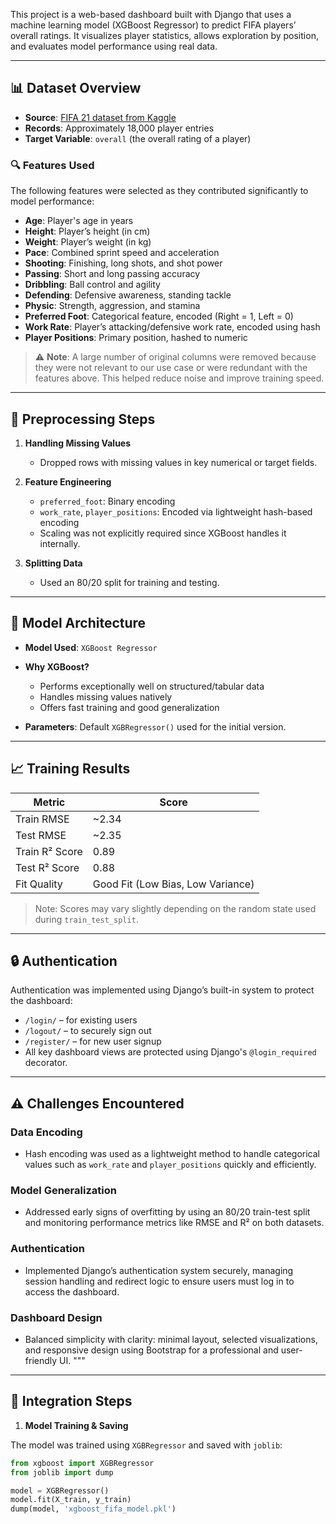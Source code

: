 This project is a web-based dashboard built with Django that uses a machine learning model (XGBoost Regressor) to predict FIFA players’ overall ratings. It visualizes player statistics, allows exploration by position, and evaluates model performance using real data.

---

## 📊 Dataset Overview

- **Source**: [FIFA 21 dataset from Kaggle](https://www.kaggle.com/stefanoleone992/fifa-21-complete-player-dataset)  
- **Records**: Approximately 18,000 player entries  
- **Target Variable**: `overall` (the overall rating of a player)

### 🔍 Features Used

The following features were selected as they contributed significantly to model performance:

- **Age**: Player's age in years  
- **Height**: Player’s height (in cm)  
- **Weight**: Player’s weight (in kg)  
- **Pace**: Combined sprint speed and acceleration  
- **Shooting**: Finishing, long shots, and shot power  
- **Passing**: Short and long passing accuracy  
- **Dribbling**: Ball control and agility  
- **Defending**: Defensive awareness, standing tackle  
- **Physic**: Strength, aggression, and stamina  
- **Preferred Foot**: Categorical feature, encoded (Right = 1, Left = 0)  
- **Work Rate**: Player’s attacking/defensive work rate, encoded using hash  
- **Player Positions**: Primary position, hashed to numeric

> ⚠️ **Note**: A large number of original columns were removed because they were not relevant to our use case or were redundant with the features above. This helped reduce noise and improve training speed.

---

## 🧹 Preprocessing Steps

1. **Handling Missing Values**  
   - Dropped rows with missing values in key numerical or target fields.

2. **Feature Engineering**  
   - `preferred_foot`: Binary encoding  
   - `work_rate`, `player_positions`: Encoded via lightweight hash-based encoding  
   - Scaling was not explicitly required since XGBoost handles it internally.

3. **Splitting Data**  
   - Used an 80/20 split for training and testing.

---

## 🤖 Model Architecture

- **Model Used**: `XGBoost Regressor`  
- **Why XGBoost?**  
  - Performs exceptionally well on structured/tabular data  
  - Handles missing values natively  
  - Offers fast training and good generalization

- **Parameters**: Default `XGBRegressor()` used for the initial version.

---

## 📈 Training Results

| Metric           | Score  |
|------------------|--------|
| Train RMSE       | ~2.34  |
| Test RMSE        | ~2.35  |
| Train R² Score   | 0.89   |
| Test R² Score    | 0.88   |
| Fit Quality      | Good Fit (Low Bias, Low Variance) |

> Note: Scores may vary slightly depending on the random state used during `train_test_split`.

---

## 🔒 Authentication

Authentication was implemented using Django’s built-in system to protect the dashboard:

- `/login/` – for existing users  
- `/logout/` – to securely sign out  
- `/register/` – for new user signup  
- All key dashboard views are protected using Django's `@login_required` decorator.

---

## ⚠️ Challenges Encountered

### Data Encoding
- Hash encoding was used as a lightweight method to handle categorical values such as `work_rate` and `player_positions` quickly and efficiently.

### Model Generalization
- Addressed early signs of overfitting by using an 80/20 train-test split and monitoring performance metrics like RMSE and R² on both datasets.

### Authentication
- Implemented Django’s authentication system securely, managing session handling and redirect logic to ensure users must log in to access the dashboard.

### Dashboard Design
- Balanced simplicity with clarity: minimal layout, selected visualizations, and responsive design using Bootstrap for a professional and user-friendly UI.
"""

---

## 🔧 Integration Steps

1. **Model Training & Saving**

The model was trained using `XGBRegressor` and saved with `joblib`:

```python
from xgboost import XGBRegressor
from joblib import dump

model = XGBRegressor()
model.fit(X_train, y_train)
dump(model, 'xgboost_fifa_model.pkl')

